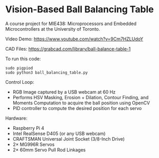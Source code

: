 # Vision-Based Ball Balancing Table
A course project for MIE438: Microprocessors and Embedded Microcontrollers at the University of Toronto.

Video Demo: https://www.youtube.com/watch?v=9Cm7HZLUdoY

CAD Files: https://grabcad.com/library/ball-balance-table-1

To run this code:
```
sudo pigpiod
sudo python3 ball_balancing_table.py
```

Control Loop:
- RGB Image captured by a USB webcam at 60 Hz
- Performs HSV Masking, Erosion + Dilation, Contour Finding, and Moments Computation to acquire the ball position using OpenCV
- PID controller to compute the desired position for each servo

Hardware:
- Raspberry Pi 4
- Intel RealSense D405 (or any USB webcam)
- CRAFTSMAN Universal Joint Socket (3/8-Inch Drive)
- 2× MG996R Servos
- 2× 60mm Servo Pull Rod Linkages
